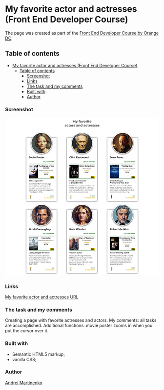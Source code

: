 # My favorite actor and actresses (Front End Developer Course)

The page was created as part of the [Front End Developer Course by Orange DC](https://digitalcenter.orange.md/).

## Table of contents
- [My favorite actor and actresses (Front End Developer Course)](#my-favorite-actor-and-actresses-front-end-developer-course)
  - [Table of contents](#table-of-contents)
    - [Screenshot](#screenshot)
    - [Links](#links)
    - [The task and my comments](#the-task-and-my-comments)
    - [Built with](#built-with)
    - [Author](#author)

### Screenshot

![](./image/Screenshot.png)

### Links

[My favorite actor and actresses URL](#)

### The task and my comments

Creating a page with favorite actresses and actors.
My comments: all tasks are accomplished.
Additional functions: movie poster zooms in when you put the cursor over it.

### Built with

- Semantic HTML5 markup;
- vanilla CSS;

### Author

[Andrei Martinenko](https://github.com/AxinitM)

